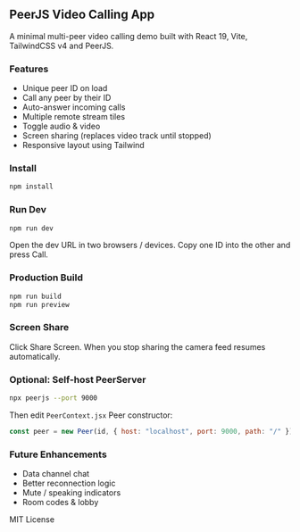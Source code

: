 ## PeerJS Video Calling App

A minimal multi-peer video calling demo built with React 19, Vite, TailwindCSS v4 and PeerJS.

### Features

-   Unique peer ID on load
-   Call any peer by their ID
-   Auto-answer incoming calls
-   Multiple remote stream tiles
-   Toggle audio & video
-   Screen sharing (replaces video track until stopped)
-   Responsive layout using Tailwind

### Install

```bash
npm install
```

### Run Dev

```bash
npm run dev
```

Open the dev URL in two browsers / devices. Copy one ID into the other and press Call.

### Production Build

```bash
npm run build
npm run preview
```

### Screen Share

Click Share Screen. When you stop sharing the camera feed resumes automatically.

### Optional: Self-host PeerServer

```bash
npx peerjs --port 9000
```

Then edit `PeerContext.jsx` Peer constructor:

```js
const peer = new Peer(id, { host: "localhost", port: 9000, path: "/" });
```

### Future Enhancements

-   Data channel chat
-   Better reconnection logic
-   Mute / speaking indicators
-   Room codes & lobby

MIT License
